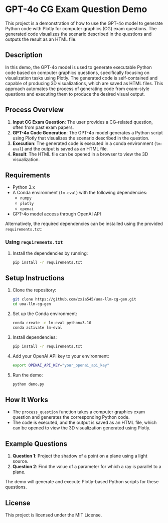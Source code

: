 # GPT-4o CG Exam Question Demo

This project is a demonstration of how to use the GPT-4o model to generate Python code with Plotly for computer graphics (CG) exam questions. The generated code visualizes the scenario described in the questions and outputs the result as an HTML file.

## Description

In this demo, the GPT-4o model is used to generate executable Python code based on computer graphics questions, specifically focusing on visualization tasks using Plotly. The generated code is self-contained and capable of producing 3D visualizations, which are saved as HTML files. This approach automates the process of generating code from exam-style questions and executing them to produce the desired visual output.

## Process Overview

1. **Input CG Exam Question**: The user provides a CG-related question, often from past exam papers.
2. **GPT-4o Code Generation**: The GPT-4o model generates a Python script using Plotly that visualizes the scenario described in the question.
3. **Execution**: The generated code is executed in a conda environment (`lm-eval`) and the output is saved as an HTML file.
4. **Result**: The HTML file can be opened in a browser to view the 3D visualization.

## Requirements

- Python 3.x
- A Conda environment (`lm-eval`) with the following dependencies:
  - `numpy`
  - `plotly`
  - `openai`
- GPT-4o model access through OpenAI API

Alternatively, the required dependencies can be installed using the provided `requirements.txt`:

### Using `requirements.txt`

1. Install the dependencies by running:

   ```bash
   pip install -r requirements.txt
   ```

## Setup Instructions

1. Clone the repository:

   ```bash
   git clone https://github.com/zxia545/uoa-llm-cg-gen.git
   cd uoa-llm-cg-gen
   ```
2. Set up the Conda environment:

   ```bash
   conda create -n lm-eval python=3.10
   conda activate lm-eval
   ```
3. Install dependencies:

   ```bash
   pip install -r requirements.txt
   ```
4. Add your OpenAI API key to your environment:

   ```bash
   export OPENAI_API_KEY="your_openai_api_key"
   ```
5. Run the demo:

   ```bash
   python demo.py
   ```

## How It Works

- The `process_question` function takes a computer graphics exam question and generates the corresponding Python code.
- The code is executed, and the output is saved as an HTML file, which can be opened to view the 3D visualization generated using Plotly.

## Example Questions

1. **Question 1**: Project the shadow of a point on a plane using a light source.
2. **Question 2**: Find the value of a parameter for which a ray is parallel to a plane.

The demo will generate and execute Plotly-based Python scripts for these questions.

## License

This project is licensed under the MIT License.
